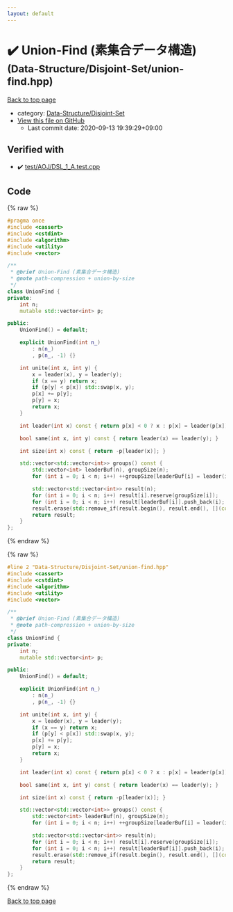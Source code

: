 ```yaml
---
layout: default
---
```


<!-- mathjax config similar to math.stackexchange -->
<script type="text/javascript" async
  src="https://cdnjs.cloudflare.com/ajax/libs/mathjax/2.7.5/MathJax.js?config=TeX-MML-AM_CHTML">
</script>
<script type="text/x-mathjax-config">
  MathJax.Hub.Config({
    TeX: { equationNumbers: { autoNumber: "AMS" }},
    tex2jax: {
      inlineMath: [ ['$','$'] ],
      processEscapes: true
    },
    "HTML-CSS": { matchFontHeight: false },
    displayAlign: "left",
    displayIndent: "2em"
  });
</script>

<script type="text/javascript" src="https://cdnjs.cloudflare.com/ajax/libs/jquery/3.4.1/jquery.min.js"></script>
<script src="https://cdn.jsdelivr.net/npm/jquery-balloon-js@1.1.2/jquery.balloon.min.js" integrity="sha256-ZEYs9VrgAeNuPvs15E39OsyOJaIkXEEt10fzxJ20+2I=" crossorigin="anonymous"></script>
<script type="text/javascript" src="../../../assets/js/copy-button.js"></script>
<link rel="stylesheet" href="../../../assets/css/copy-button.css" />


# :heavy_check_mark: Union-Find (素集合データ構造) <small>(Data-Structure/Disjoint-Set/union-find.hpp)</small>

<a href="../../../index.html">Back to top page</a>

* category: <a href="../../../index.html#510221fd93ed01153e9d07e085298835">Data-Structure/Disjoint-Set</a>
* <a href="{{ site.github.repository_url }}/blob/master/Data-Structure/Disjoint-Set/union-find.hpp">View this file on GitHub</a>
    - Last commit date: 2020-09-13 19:39:29+09:00




## Verified with

* :heavy_check_mark: <a href="../../../verify/test/AOJ/DSL_1_A.test.cpp.html">test/AOJ/DSL_1_A.test.cpp</a>


## Code

<a id="unbundled"></a>
{% raw %}
```cpp
#pragma once
#include <cassert>
#include <cstdint>
#include <algorithm>
#include <utility>
#include <vector>

/**
 * @brief Union-Find (素集合データ構造)
 * @note path-compression + union-by-size
 */
class UnionFind {
private:
    int n;
    mutable std::vector<int> p;

public:
    UnionFind() = default;

    explicit UnionFind(int n_)
        : n(n_)
        , p(n_, -1) {}

    int unite(int x, int y) {
        x = leader(x), y = leader(y);
        if (x == y) return x;
        if (p[y] < p[x]) std::swap(x, y);
        p[x] += p[y];
        p[y] = x;
        return x;
    }

    int leader(int x) const { return p[x] < 0 ? x : p[x] = leader(p[x]); }

    bool same(int x, int y) const { return leader(x) == leader(y); }

    int size(int x) const { return -p[leader(x)]; }

    std::vector<std::vector<int>> groups() const {
        std::vector<int> leaderBuf(n), groupSize(n);
        for (int i = 0; i < n; i++) ++groupSize[leaderBuf[i] = leader(i)];

        std::vector<std::vector<int>> result(n);
        for (int i = 0; i < n; i++) result[i].reserve(groupSize[i]);
        for (int i = 0; i < n; i++) result[leaderBuf[i]].push_back(i);
        result.erase(std::remove_if(result.begin(), result.end(), [](const std::vector<int>& v) { return v.empty(); }), result.end());
        return result;
    }
};

```
{% endraw %}

<a id="bundled"></a>
{% raw %}
```cpp
#line 2 "Data-Structure/Disjoint-Set/union-find.hpp"
#include <cassert>
#include <cstdint>
#include <algorithm>
#include <utility>
#include <vector>

/**
 * @brief Union-Find (素集合データ構造)
 * @note path-compression + union-by-size
 */
class UnionFind {
private:
    int n;
    mutable std::vector<int> p;

public:
    UnionFind() = default;

    explicit UnionFind(int n_)
        : n(n_)
        , p(n_, -1) {}

    int unite(int x, int y) {
        x = leader(x), y = leader(y);
        if (x == y) return x;
        if (p[y] < p[x]) std::swap(x, y);
        p[x] += p[y];
        p[y] = x;
        return x;
    }

    int leader(int x) const { return p[x] < 0 ? x : p[x] = leader(p[x]); }

    bool same(int x, int y) const { return leader(x) == leader(y); }

    int size(int x) const { return -p[leader(x)]; }

    std::vector<std::vector<int>> groups() const {
        std::vector<int> leaderBuf(n), groupSize(n);
        for (int i = 0; i < n; i++) ++groupSize[leaderBuf[i] = leader(i)];

        std::vector<std::vector<int>> result(n);
        for (int i = 0; i < n; i++) result[i].reserve(groupSize[i]);
        for (int i = 0; i < n; i++) result[leaderBuf[i]].push_back(i);
        result.erase(std::remove_if(result.begin(), result.end(), [](const std::vector<int>& v) { return v.empty(); }), result.end());
        return result;
    }
};

```
{% endraw %}

<a href="../../../index.html">Back to top page</a>

